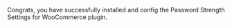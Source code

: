 Congrats, you have successfully installed and config the Password Strength Settings for WooCommerce plugin.
